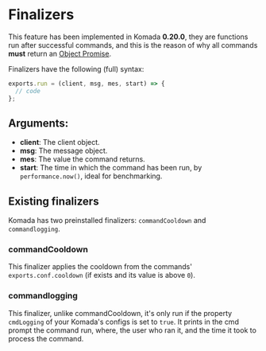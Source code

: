 # Finalizers

This feature has been implemented in Komada **0.20.0**, they are functions run after
successful commands, and this is the reason of why all commands **must** return an
[Object Promise](https://developer.mozilla.org/en/docs/Web/JavaScript/Reference/Global_Objects/Promise).

Finalizers have the following (full) syntax:

```js
exports.run = (client, msg, mes, start) => {
  // code
};
```

## Arguments:
- **client**: The client object.
- **msg**: The message object.
- **mes**: The value the command returns.
- **start**: The time in which the command has been run, by `performance.now()`, ideal for
benchmarking.

## Existing finalizers

Komada has two preinstalled finalizers: `commandCooldown` and `commandlogging`.

### commandCooldown

This finalizer applies the cooldown from the commands' `exports.conf.cooldown` (if
exists and its value is above `0`).

### commandlogging

This finalizer, unlike commandCooldown, it's only run if the property `cmdLogging` of
your Komada's configs is set to `true`. It prints in the cmd prompt the command run, where,
the user who ran it, and the time it took to process the command.